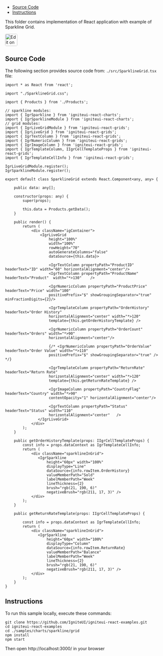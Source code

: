 <!-- NOTE: do not change this file because it will be auto re-generated from template file: -->
<!-- https://github.com/IgniteUI/igniteui-react-examples/tree/master/sample-template-files/ReadMe.md -->

<!-- ## Table of Contents -->
<!-- - [Sample Preview](#Sample-Preview) -->
- [Source Code](#Source-Code)
- [Instructions](#Instructions)

This folder contains implementation of React application with example of Sparkline Grid.
<!-- in the Sparkline component -->
<!-- [Sparkline](https://infragistics.com/Reactsite/components/sparkline.html) -->

<html lang="en" xmlns="http://www.w3.org/1999/xhtml">
    <body>
        <a target="_blank" href="https://codesandbox.io/s/github/IgniteUI/igniteui-react-examples/tree/master/samples/charts/sparkline/grid?fontsize=14&hidenavigation=1&theme=dark&view=preview&file=/src/SparklineGrid.tsx" rel="noopener noreferrer">
            <img height="40px" style="border-radius: 0.25rem" alt="Edit on CodeSandbox" src="https://static.infragistics.com/xplatform/images/sandbox/code.png"/>
        </a>
        <!-- <a target="_blank"
href="https://codesandbox.io/s/github/IgniteUI/igniteui-react-examples/tree/master/samples/maps/geo-map/binding-csv-points?fontsize=14&hidenavigation=1&theme=dark&view=preview">
            <img alt="Edit Sample" src="https://codesandbox.io/static/img/play-codesandbox.svg"/>
        </a> -->
        <!-- <a target="_blank" style="margin-left: 0.5rem"
href="https://codesandbox.io/embed/github/IgniteUI/igniteui-react-examples/tree/master/samples/charts/sparkline/grid?fontsize=14&hidenavigation=1&theme=dark&view=preview&file=/src/SparklineGrid.tsx">
            <img height="40px" style="border-radius: 5px" alt="View on CodeSandbox" src="https://static.infragistics.com/xplatform/images/sandbox/view.png"/>
        </a> -->
        <!-- <a target="_blank"
href="https://codesandbox.io/embed/github/IgniteUI/igniteui-react-examples/tree/master/samples/maps/geo-map/binding-csv-points?fontsize=14&hidenavigation=1&theme=dark&view=preview">
            <img alt="View on CodeSandbox" src="https://static.infragistics.com/xplatform/images/sandbox/view.png"/>
        </a>
https://codesandbox.io/embed/react-treemap-overview-rtb45
https://codesandbox.io/static/img/play-codesandbox.svg
https://codesandbox.io/embed/react-treemap-overview-rtb45?view=browser -->
    </body>
</html>

<!-- ## Sample Preview -->

<!-- <iframe
  src="https://codesandbox.io/embed/github/IgniteUI/igniteui-react-examples/tree/master/samples/charts/sparkline/grid?fontsize=14&hidenavigation=1&theme=dark&view=preview&file=/src/SparklineGrid.tsx"
  style="width:100%; height:400px; border:0; border-radius: 4px; overflow:hidden;"
  allow="accelerometer; ambient-light-sensor; camera; encrypted-media; geolocation; gyroscope; hid; microphone; midi; payment; usb; vr"
  sandbox="allow-forms allow-modals allow-popups allow-presentation allow-same-origin allow-scripts"
></iframe> -->

## Source Code

The following section provides source code from:
`./src/SparklineGrid.tsx` file:

```tsx
import * as React from 'react';

import "./SparklineGrid.css";

import { Products } from './Products';

// sparkline modules:
import { IgrSparkline } from 'igniteui-react-charts';
import { IgrSparklineModule } from 'igniteui-react-charts';
// grid modules:
import { IgrLiveGridModule } from 'igniteui-react-grids';
import { IgrLiveGrid } from 'igniteui-react-grids';
import { IgrTextColumn } from 'igniteui-react-grids';
import { IgrNumericColumn } from 'igniteui-react-grids';
import { IgrImageColumn } from 'igniteui-react-grids';
import { IgrTemplateColumn, IIgrCellTemplateProps } from 'igniteui-react-grids';
import { IgrTemplateCellInfo } from 'igniteui-react-grids';

IgrLiveGridModule.register();
IgrSparklineModule.register();

export default class SparklineGrid extends React.Component<any, any> {

    public data: any[];

    constructor(props: any) {
        super(props);

        this.data = Products.getData();
    }

    public render() {
        return (
            <div className="igContainer">
                <IgrLiveGrid
                    height="100%"
                    width="100%"
                    rowHeight="70"
                    autoGenerateColumns="false"
                    dataSource={this.data}>

                    <IgrTextColumn propertyPath="ProductID" headerText="ID" width="60" horizontalAlignment="center"/>
                    <IgrTextColumn propertyPath="ProductName" headerText="Product"  width="*>130"    />

                    <IgrNumericColumn propertyPath="ProductPrice" headerText="Price" width="100"
                    positivePrefix="$" showGroupingSeparator="true" minFractionDigits={2}/>

                    <IgrTemplateColumn propertyPath="OrderHistory" headerText="Order History"
                    horizontalAlignment="center" width="*>120"
                    template={this.getOrderHistoryTemplate} />

                    <IgrNumericColumn propertyPath="OrderCount" headerText="Orders" width="*>90"
                    horizontalAlignment="center"/>

                    {/* <IgrNumericColumn propertyPath="OrderValue" headerText="Order Value" width="*>110"
                    positivePrefix="$" showGroupingSeparator="true" /> */}

                    <IgrTemplateColumn propertyPath="ReturnRate" headerText="Return Rate"
                    horizontalAlignment="center" width="*>120"
                    template={this.getReturnRateTemplate} />

                    <IgrImageColumn propertyPath="CountryFlag" headerText="Country" width="*>90"
                    contentOpacity="1" horizontalAlignment="center"/>

                    <IgrTextColumn propertyPath="Status" headerText="Status" width="110"
                    horizontalAlignment="center"   />
               </IgrLiveGrid>
            </div>
        );
    }

    public getOrderHistoryTemplate(props: IIgrCellTemplateProps) {
        const info = props.dataContext as IgrTemplateCellInfo;
        return (
            <div className="sparklineInGrid">
               <IgrSparkline
                   height="60px" width="100%"
                   displayType="Line"
                   dataSource={info.rowItem.OrderHistory}
                   valueMemberPath="Sold"
                   labelMemberPath="Week"
                   lineThickness={2}
                   brush="rgb(21, 190, 6)"
                   negativeBrush="rgb(211, 17, 3)" />
            </div>
        );
    }

    public getReturnRateTemplate(props: IIgrCellTemplateProps) {

        const info = props.dataContext as IgrTemplateCellInfo;
        return (
            <div className="sparklineInGrid">
               <IgrSparkline
                   height="60px" width="100%"
                   displayType="Column"
                   dataSource={info.rowItem.ReturnRate}
                   valueMemberPath="Balance"
                   labelMemberPath="Week"
                   lineThickness={2}
                   brush="rgb(21, 190, 6)"
                   negativeBrush="rgb(211, 17, 3)" />
            </div>
        );
    }
}
```

## Instructions
To run this sample locally, execute these commands:

```
git clone https://github.com/IgniteUI/igniteui-react-examples.git
cd igniteui-react-examples
cd ./samples/charts/sparkline/grid
npm install
npm start

```

Then open http://localhost:3000/ in your browser

